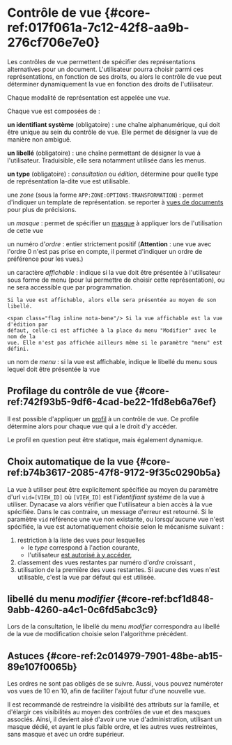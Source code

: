 # Contrôle de vue {#core-ref:017f061a-7c12-42f8-aa9b-276cf706e7e0}
 
Les contrôles de vue permettent de spécifier des représentations alternatives
pour un document. L'utilisateur pourra choisir parmi ces représentations, en
fonction de ses droits, ou alors le contrôle de vue peut déterminer
dynamiquement la vue en fonction des droits de l'utilisateur.

Chaque modalité de représentation est appelée une *vue*.

Chaque vue est composées de :

**un identifiant système** (obligatoire)
:   une chaîne alphanumérique, qui doit être unique au sein du contrôle de vue.
    Elle permet de désigner la vue de manière non ambiguë.

**un libellé** (obligatoire)
:   une chaîne permettant de désigner la vue à l'utilisateur. Traduisible, elle
    sera notamment utilisée dans les menus.

**un type** (obligatoire)
:   *consultation* ou *édition*, détermine pour quelle type de représentation
    la-dite vue est utilisable.

une *zone* (sous la forme `APP:ZONE:OPTIONS:TRANSFORMATION`)
:   permet d'indiquer un template de représentation. se reporter à 
    [vues de documents][document_view] pour
    plus de précisions.

un *masque*
:   permet de spécifier un [masque][masque] à appliquer lors de l'utilisation de
    cette vue

un numéro d'*ordre*
:   entier strictement positif (**Attention** : une vue avec l'ordre 0 n'est pas
    prise en compte, il permet d'indiquer un ordre de préférence pour les vues.)

un caractère *affichable*
:   indique si la vue doit être présentée à l'utilisateur sous forme de menu
    (pour lui permettre de choisir cette représentation), ou ne sera accessible
    que par programmation.
    
    Si la vue est affichable, alors elle sera présentée au moyen de son libellé.
    
    <span class="flag inline nota-bene"/> Si la vue affichable est la vue d'édition par
    défaut, celle-ci est affichée à la place du menu "Modifier" avec le nom de la
    vue. Elle n'est pas affichée ailleurs même si le paramètre "menu" est défini.

un nom de *menu*
:   si la vue est affichable, indique le libellé du menu sous lequel doit être
    présentée la vue
    
## Profilage du contrôle de vue {#core-ref:742f93b5-9df6-4cad-be22-1fd8eb6a76ef}

Il est possible d'appliquer un [profil][cvprofil] à un contrôle de vue. Ce profile détermine
alors pour chaque vue qui a le droit d'y accéder.

Le profil en question peut être statique, mais également dynamique.

## Choix automatique de la vue {#core-ref:b74b3617-2085-47f8-9172-9f35c0290b5a}

La vue à utiliser peut être explicitement spécifiée au moyen du paramètre d'url
`vid=[VIEW_ID]` où `[VIEW_ID]` est l'*identifiant système* de la vue à
utiliser. Dynacase va alors vérifier que l'utilisateur a bien accès à la vue
spécifiée. Dans le cas contraire, un message d'erreur est retourné. Si le
paramètre `vid` référence une vue non existante, ou lorsqu'aucune vue n'est
spécifiée, la vue est automatiquement choisie selon le mécanisme suivant :

1.  restriction à la liste des vues pour lesquelles
    *   le *type* correspond à l'action courante,
    *   l'utilisateur [est autorisé à y accéder][cvprofil],
2.  classement des vues restantes par numéro d'*ordre* croissant
,
3.  utilisation de la première des vues restantes.
    Si aucune des vues n'est utilisable, c'est la vue par défaut qui est
    utilisée.


## libellé du menu *modifier* {#core-ref:bcf1d848-9abb-4260-a4c1-0c6fd5abc3c9}

Lors de la consultation, le libellé du menu *modifier* correspondra au libellé
de la vue de modification choisie selon l'algorithme précédent.

## Astuces {#core-ref:2c014979-7901-48be-ab15-89e107f0065b}

Les ordres ne sont pas obligés de se suivre. Aussi, vous pouvez numéroter vos
vues de 10 en 10, afin de faciliter l'ajout futur d'une nouvelle vue.

Il est recommandé de restreindre la visibilité des attributs sur la famille,
et d'élargir ces visibilités au moyen des contrôles de vue et des masques
associés. Ainsi, il devient aisé d'avoir une vue d'administration, utilisant un
masque dédié, et ayant le plus faible ordre, et les autres vues restreintes,
sans masque et avec un ordre supérieur.

<!-- links -->
[masque]: #core-ref:327ad491-06df-4e5b-b49a-695c75439fe1 "Définition d'un masque"
[document_view]: #core-ref:cb3e2b97-ee6d-4cdf-aa25-b2e41d0d3156
[cvprofil]: #core-ref:65603797-5d8a-4a0d-954a-2dc69b5af11e "Détail sur le profilage d'un contrôle de vue"